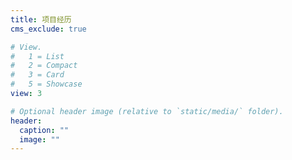 ```yaml
---
title: 项目经历
cms_exclude: true

# View.
#   1 = List
#   2 = Compact
#   3 = Card
#   5 = Showcase
view: 3

# Optional header image (relative to `static/media/` folder).
header:
  caption: ""
  image: ""
---
```

